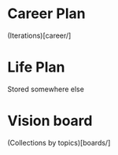 # Career Plan
(Iterations)[career/]

# Life Plan
Stored somewhere else

# Vision board
(Collections by topics)[boards/]